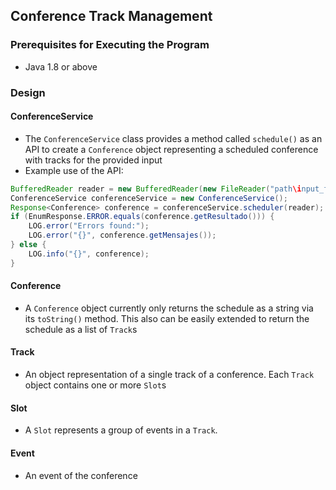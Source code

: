 ## Conference Track Management

### Prerequisites for Executing the Program
* Java 1.8 or above

### Design

#### ConferenceService

* The `ConferenceService` class provides a method called `schedule()` as an API to create a
  `Conference` object representing a scheduled conference with tracks for the provided input
* Example use of the API:
```java
BufferedReader reader = new BufferedReader(new FileReader("path\input_file"));
ConferenceService conferenceService = new ConferenceService();
Response<Conference> conference = conferenceService.scheduler(reader);
if (EnumResponse.ERROR.equals(conference.getResultado())) {
	LOG.error("Errors found:");
	LOG.error("{}", conference.getMensajes());
} else {
	LOG.info("{}", conference);
}
```

#### Conference

* A `Conference` object currently only returns the schedule as a string via its `toString()`
  method. This also can be easily extended to return the schedule as a list of `Track`s

#### Track

* An object representation of a single track of a conference. Each `Track` object contains one
  or more `Slot`s

#### Slot

* A `Slot` represents a group of events in a `Track`.

#### Event

* An event of the conference


